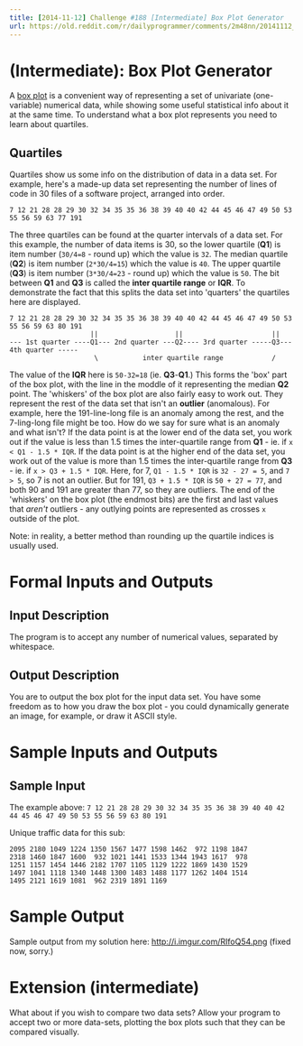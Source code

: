 ```yaml
---
title: [2014-11-12] Challenge #188 [Intermediate] Box Plot Generator
url: https://old.reddit.com/r/dailyprogrammer/comments/2m48nn/20141112_challenge_188_intermediate_box_plot/
---
```


# [](#IntermediateIcon) **(Intermediate)**: Box Plot Generator

A [box plot](http://en.wikipedia.org/wiki/Box_plot) is a convenient way of representing a set of univariate (one-variable) numerical data, while showing some useful statistical info about it at the same time. To understand what a box plot represents you need to learn about quartiles.

## Quartiles

Quartiles show us some info on the distribution of data in a data set. For example, here's a made-up data set representing the number of lines of code in 30 files of a software project, arranged into order.

    7 12 21 28 28 29 30 32 34 35 35 36 38 39 40 40 42 44 45 46 47 49 50 53 55 56 59 63 77 191

The three quartiles can be found at the quarter intervals of a data set. For this example, the number of data items is 30, so the lower quartile (**Q1**) is item number (`30/4=8` - round up) which the value is `32`. The median quartile (**Q2**) is item number (`2*30/4=15`) which the value is `40`. The upper quartile (**Q3**) is item number (`3*30/4=23` - round up) which the value is `50`. The bit between **Q1** and **Q3** is called the **inter quartile range** or **IQR**. To demonstrate the fact that this splits the data set into 'quarters' the quartiles here are displayed.

    7 12 21 28 28 29 30 32 34 35 35 36 38 39 40 40 42 44 45 46 47 49 50 53 55 56 59 63 80 191
                        ||                   ||                      ||
    --- 1st quarter ----Q1--- 2nd quarter ---Q2---- 3rd quarter -----Q3--- 4th quarter -----
                         \           inter quartile range            /

The value of the **IQR** here is `50-32=18` (ie. **Q3**-**Q1**.) This forms the 'box' part of the box plot, with the line in the moddle of it representing the median **Q2** point. The 'whiskers' of the box plot are also fairly easy to work out. They represent the rest of the data set that isn't an **outlier** (anomalous). For example, here the 191-line-long file is an anomaly among the rest, and the 7-ling-long file might be too. How do we say for sure what is an anomaly and what isn't? If the data point is at the lower end of the data set, you work out if the value is less than 1.5 times the inter-quartile range from **Q1** - ie. if `x < Q1 - 1.5 * IQR`. If the data point is at the higher end of the data set, you work out of the value is more than 1.5 times the inter-quartile range from **Q3** - ie. if `x > Q3 + 1.5 * IQR`. Here, for 7, `Q1 - 1.5 * IQR` is `32 - 27 = 5`, and `7 > 5`, so 7 is not an outlier. But for 191, `Q3 + 1.5 * IQR` is `50 + 27 = 77`, and both 90 and 191 are greater than 77, so they are outliers. The end of the 'whiskers' on the box plot (the endmost bits) are the first and last values that *aren't* outliers - any outlying points are represented as crosses `x` outside of the plot.

Note: in reality, a better method than rounding up the quartile indices is usually used.

# Formal Inputs and Outputs

## Input Description

The program is to accept any number of numerical values, separated by whitespace.

## Output Description

You are to output the box plot for the input data set. You have some freedom as to how you draw the box plot - you could dynamically generate an image, for example, or draw it ASCII style.

# Sample Inputs and Outputs

## Sample Input

The example above: `7 12 21 28 28 29 30 32 34 35 35 36 38 39 40 40 42 44 45 46 47 49 50 53 55 56 59 63 80 191`

Unique traffic data for this sub:

    2095 2180 1049 1224 1350 1567 1477 1598 1462  972 1198 1847
    2318 1460 1847 1600  932 1021 1441 1533 1344 1943 1617  978
    1251 1157 1454 1446 2182 1707 1105 1129 1222 1869 1430 1529
    1497 1041 1118 1340 1448 1300 1483 1488 1177 1262 1404 1514
    1495 2121 1619 1081  962 2319 1891 1169

# Sample Output

Sample output from my solution here: http://i.imgur.com/RIfoQ54.png (fixed now, sorry.)

# Extension (intermediate)

What about if you wish to compare two data sets? Allow your program to accept two or more data-sets, plotting the box plots such that they can be compared visually.